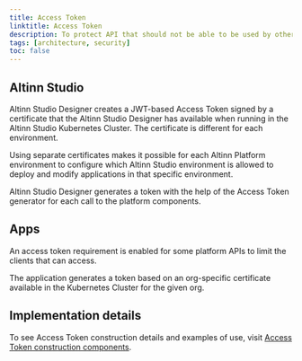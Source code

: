 ```yaml
---
title: Access Token
linktitle: Access Token
description: To protect API that should not be able to be used by other apps or platform components, we have an additional access token.
tags: [architecture, security]
toc: false
---
```


## Altinn Studio

Altinn Studio Designer creates a JWT-based Access Token signed by a certificate that the Altinn Studio Designer has available when running in the Altinn Studio Kubernetes Cluster. The certificate is different for each environment.

Using separate certificates makes it possible for each Altinn Platform environment to configure which Altinn Studio environment is allowed to deploy
and modify applications in that specific environment.

Altinn Studio Designer generates a token with the help of the Access Token generator for each call to the platform components.

## Apps

An access token requirement is enabled for some platform APIs to limit the clients that can access.

The application generates a token based on an org-specific certificate available in the Kubernetes Cluster for the given org.

## Implementation details

To see Access Token construction details and examples of use, visit [Access Token construction components](/authorization/reference/architecture/accesstoken/).
